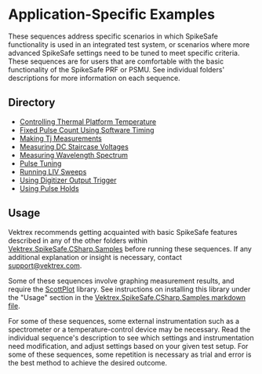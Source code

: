 # Application-Specific Examples

These sequences address specific scenarios in which SpikeSafe functionality is used in an integrated test system, or scenarios where more advanced SpikeSafe settings need to be tuned to meet specific criteria. These sequences are for users that are comfortable with the basic functionality of the SpikeSafe PRF or PSMU. See individual folders' descriptions for more information on each sequence.

## Directory
- [Controlling Thermal Platform Temperature](ControllingThermalPlatformTemperature)
- [Fixed Pulse Count Using Software Timing](FixedPulseCountUsingSoftwareTiming)
- [Making Tj Measurements](MakingTjMeasurements)
- [Measuring DC Staircase Voltages](MeasuringDcStaircaseVoltages)
- [Measuring Wavelength Spectrum](MeasuringWavelengthSpectrum)
- [Pulse Tuning](PulseTuning)
- [Running LIV Sweeps](RunningLivSweeps)
- [Using Digitizer Output Trigger](UsingDigitizerOutputTrigger)
- [Using Pulse Holds](UsingPulseHolds)

## Usage

Vektrex recommends getting acquainted with basic SpikeSafe features described in any of the other folders within [Vektrex.SpikeSafe.CSharp.Samples](/../../../) before running these sequences. If any additional explanation or insight is necessary, contact support@vektrex.com. 

Some of these sequences involve graphing measurement results, and require the [ScottPlot](https://swharden.com/scottplot/) library. See instructions on installing this library under the "Usage" section in the [Vektrex.SpikeSafe.CSharp.Samples markdown file](/../../../README.md#installing-scottplot).

For some of these sequences, some external instrumentation such as a spectrometer or a temperature-control device may be necessary. Read the individual sequence's description to see which settings and instrumentation need modification, and adjust settings based on your given test setup. For some of these sequences, some repetition is necessary as trial and error is the best method to achieve the desired outcome.

